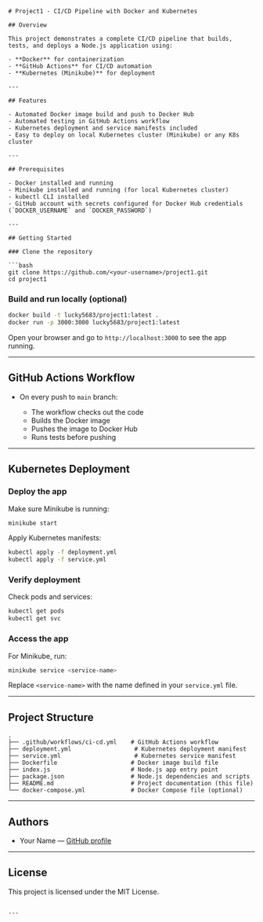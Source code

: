 

````markdow
# Project1 - CI/CD Pipeline with Docker and Kubernetes

## Overview

This project demonstrates a complete CI/CD pipeline that builds, tests, and deploys a Node.js application using:

- **Docker** for containerization  
- **GitHub Actions** for CI/CD automation  
- **Kubernetes (Minikube)** for deployment  

---

## Features

- Automated Docker image build and push to Docker Hub  
- Automated testing in GitHub Actions workflow  
- Kubernetes deployment and service manifests included  
- Easy to deploy on local Kubernetes cluster (Minikube) or any K8s cluster  

---

## Prerequisites

- Docker installed and running  
- Minikube installed and running (for local Kubernetes cluster)  
- kubectl CLI installed  
- GitHub account with secrets configured for Docker Hub credentials (`DOCKER_USERNAME` and `DOCKER_PASSWORD`)  

---

## Getting Started

### Clone the repository

```bash
git clone https://github.com/<your-username>/project1.git
cd project1
````

### Build and run locally (optional)

```bash
docker build -t lucky5683/project1:latest .
docker run -p 3000:3000 lucky5683/project1:latest
```

Open your browser and go to `http://localhost:3000` to see the app running.

---

## GitHub Actions Workflow

* On every push to `main` branch:

  * The workflow checks out the code
  * Builds the Docker image
  * Pushes the image to Docker Hub
  * Runs tests before pushing

---

## Kubernetes Deployment

### Deploy the app

Make sure Minikube is running:

```bash
minikube start
```

Apply Kubernetes manifests:

```bash
kubectl apply -f deployment.yml
kubectl apply -f service.yml
```

### Verify deployment

Check pods and services:

```bash
kubectl get pods
kubectl get svc
```

### Access the app

For Minikube, run:

```bash
minikube service <service-name>
```

Replace `<service-name>` with the name defined in your `service.yml` file.

---

## Project Structure

```
.
├── .github/workflows/ci-cd.yml    # GitHub Actions workflow
├── deployment.yml                  # Kubernetes deployment manifest
├── service.yml                     # Kubernetes service manifest
├── Dockerfile                     # Docker image build file
├── index.js                       # Node.js app entry point
├── package.json                   # Node.js dependencies and scripts
├── README.md                      # Project documentation (this file)
└── docker-compose.yml             # Docker Compose file (optional)
```

---

## Authors

* Your Name — [GitHub profile](https://github.com/Lucky5683)
---

## License

This project is licensed under the MIT License.

```

---

```
